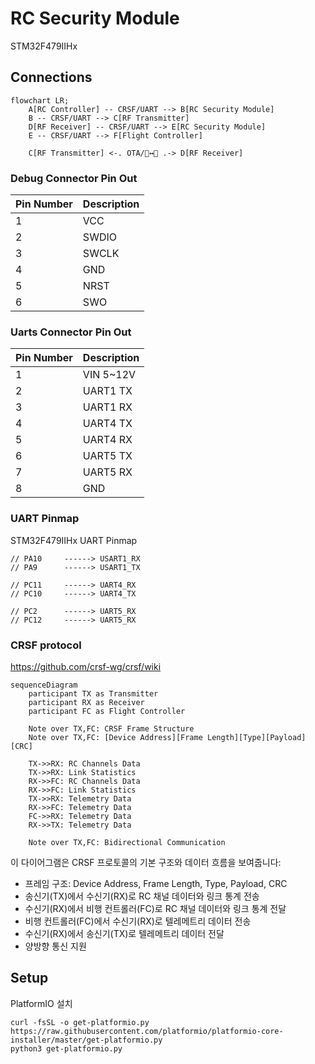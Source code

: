 # RC Security Module

STM32F479IIHx

## Connections

```mermaid
flowchart LR;
    A[RC Controller] -- CRSF/UART --> B[RC Security Module]
    B -- CRSF/UART --> C[RF Transmitter]
    D[RF Receiver] -- CRSF/UART --> E[RC Security Module]
    E -- CRSF/UART --> F[Flight Controller]

    C[RF Transmitter] <-. OTA/📡↔️📡 .-> D[RF Receiver]
```

### Debug Connector Pin Out

| Pin Number | Description |
|------------|-------------|
| 1          | VCC         |
| 2          | SWDIO       |
| 3          | SWCLK       |
| 4          | GND         |
| 5          | NRST        |
| 6          | SWO         |

### Uarts Connector Pin Out

| Pin Number | Description |
|------------|-------------|
| 1          | VIN 5~12V   |
| 2          | UART1 TX    |
| 3          | UART1 RX    |
| 4          | UART4 TX    |
| 5          | UART4 RX    |
| 6          | UART5 TX    |
| 7          | UART5 RX    |
| 8          | GND         |

### UART Pinmap

STM32F479IIHx UART Pinmap

```
// PA10     ------> USART1_RX
// PA9      ------> USART1_TX

// PC11     ------> UART4_RX
// PC10     ------> UART4_TX

// PC2      ------> UART5_RX
// PC12     ------> UART5_RX
```

### CRSF protocol

https://github.com/crsf-wg/crsf/wiki

```mermaid
sequenceDiagram
    participant TX as Transmitter
    participant RX as Receiver
    participant FC as Flight Controller

    Note over TX,FC: CRSF Frame Structure
    Note over TX,FC: [Device Address][Frame Length][Type][Payload][CRC]

    TX->>RX: RC Channels Data
    TX->>RX: Link Statistics
    RX->>FC: RC Channels Data
    RX->>FC: Link Statistics
    TX->>RX: Telemetry Data
    RX->>FC: Telemetry Data
    FC->>RX: Telemetry Data
    RX->>TX: Telemetry Data

    Note over TX,FC: Bidirectional Communication
```

이 다이어그램은 CRSF 프로토콜의 기본 구조와 데이터 흐름을 보여줍니다:
- 프레임 구조: Device Address, Frame Length, Type, Payload, CRC
- 송신기(TX)에서 수신기(RX)로 RC 채널 데이터와 링크 통계 전송
- 수신기(RX)에서 비행 컨트롤러(FC)로 RC 채널 데이터와 링크 통계 전달
- 비행 컨트롤러(FC)에서 수신기(RX)로 텔레메트리 데이터 전송
- 수신기(RX)에서 송신기(TX)로 텔레메트리 데이터 전달
- 양방향 통신 지원

## Setup

PlatformIO 설치

```
curl -fsSL -o get-platformio.py https://raw.githubusercontent.com/platformio/platformio-core-installer/master/get-platformio.py
python3 get-platformio.py
```


